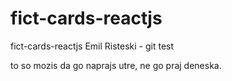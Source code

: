 # fict-cards-reactjs

fict-cards-reactjs
Emil Risteski - git test

to so mozis da go naprajs utre,
ne go praj deneska.
